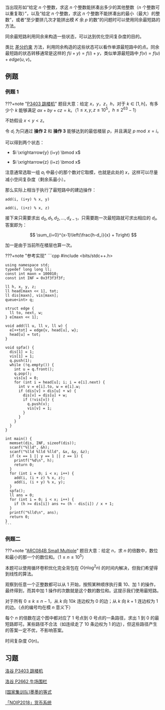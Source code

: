 当出现形如“给定 $n$ 个整数，求这 $n$ 个整数能拼凑出多少的其他整数（$n$ 个整数可以重复取）”，以及“给定 $n$ 个整数，求这 $n$ 个整数不能拼凑出的最小（最大）的整数”，或者“至少要拼几次才能拼出模 $K$ 余 $p$ 的数”的问题时可以使用同余最短路的方法。

同余最短路利用同余来构造一些状态，可以达到优化空间复杂度的目的。

类比 [差分约束](./diff-constraints.md) 方法，利用同余构造的这些状态可以看作单源最短路中的点。同余最短路的状态转移通常是这样的 $f(i+y) = f(i) + y$，类似单源最短路中 $f(v) = f(u) +edge(u,v)$。

## 例题

### 例题 1

???+note "[P3403 跳楼机](https://www.luogu.com.cn/problem/P3403)"
    题目大意：给定 $x，y，z，h$，对于 $k \in [1,h]$，有多少个 $k$ 能够满足 $ax+by+cz=k$。（$1\le x,y,z\le 10^5$，$h\le 2^{63}-1$）

不妨假设 $x < y < z$。

令 $d_i$ 为只通过 **操作 2** 和 **操作 3** 能够达到的最低楼层 $p$，并且满足 $p\bmod x=i$。

可以得到两个状态：

- $i \xrightarrow{y} (i+y) \bmod x$

- $i \xrightarrow{z} (i+z) \bmod x$

注意通常选取一组 $a_i$ 中最小的那个数对它取模，也就是此处的 $x$，这样可以尽量减小空间复杂度（剩余系最小）。

那么实际上相当于执行了最短路中的建边操作：

`add(i, (i+y) % x, y)`

`add(i, (i+z) % x, z)`

接下来只需要求出 $d_0, d_1, d_2, \dots, d_{x-1}$，只需要跑一次最短路就可求出相应的 $d_i$。答案即为：

$$
\sum_{i=0}^{x-1}\left(\frac{h-d_i}{x} + 1\right)
$$

加一是由于当前所在楼层也算一次。

???+note "参考实现"
    ```cpp
    #include <bits/stdc++.h>
    
    using namespace std;
    typedef long long ll;
    const int maxn = 100010;
    const int INF = 0x3f3f3f3f;
    
    ll h, x, y, z;
    ll head[maxn << 1], tot;
    ll dis[maxn], vis[maxn];
    queue<int> q;
    
    struct edge {
      ll to, next, w;
    } e[maxn << 1];
    
    void add(ll u, ll v, ll w) {
      e[++tot] = edge{v, head[u], w};
      head[u] = tot;
    }
    
    void spfa() {
      dis[1] = 1;
      vis[1] = 1;
      q.push(1);
      while (!q.empty()) {
        int u = q.front();
        q.pop();
        vis[u] = 0;
        for (int i = head[u]; i; i = e[i].next) {
          int v = e[i].to, w = e[i].w;
          if (dis[v] > dis[u] + w) {
            dis[v] = dis[u] + w;
            if (!vis[v]) {
              q.push(v);
              vis[v] = 1;
            }
          }
        }
      }
    }
    
    int main() {
      memset(dis, INF, sizeof(dis));
      scanf("%lld", &h);
      scanf("%lld %lld %lld", &x, &y, &z);
      if (x == 1 || y == 1 || z == 1) {
        printf("%d\n", h);
        return 0;
      }
      for (int i = 0; i < x; i++) {
        add(i, (i + z) % x, z);
        add(i, (i + y) % x, y);
      }
      spfa();
      ll ans = 0;
      for (int i = 0; i < x; i++) {
        if (h >= dis[i]) ans += (h - dis[i]) / x + 1;
      }
      printf("%lld\n", ans);
      return 0;
    }
    ```

### 例题二

???+note "[ARC084B Small Multiple](https://atcoder.jp/contests/arc084/tasks/arc084_b)"
    题目大意：给定 $n$，求 $n$ 的倍数中，数位和最小的那一个的数位和。（$1\le n\le 10^5$）

本题可以使用循环卷积优化完全背包在 $O(n\log^2 n)$ 的时间内解决，但我们希望得到线性的算法。

观察到任意一个正整数都可以从 $1$ 开始，按照某种顺序执行乘 $10$、加 $1$ 的操作，最终得到，而其中加 $1$ 操作的次数就是这个数的数位和。这提示我们使用最短路。

对于所有 $0\le k\le n-1$，从 $k$ 向 $10k$ 连边权为 $0$ 的边；从 $k$ 向 $k+1$ 连边权为 $1$ 的边。（点的编号均在模 $n$ 意义下）

每个 $n$ 的倍数在这个图中都对应了 $1$ 号点到 $0$ 号点的一条路径，求出 $1$ 到 $0$ 的最短路即可。某些路径不合法（如连续走了 $10$ 条边权为 $1$ 的边），但这些路径产生的答案一定不优，不影响答案。

时间复杂度 $O(n)$。

## 习题

[洛谷 P3403 跳楼机](https://www.luogu.com.cn/problem/P3403)

[洛谷 P2662 牛场围栏](https://www.luogu.com.cn/problem/P2662)

[\[国家集训队\]墨墨的等式](https://www.luogu.com.cn/problem/P2371)

[「NOIP2018」货币系统](https://loj.ac/problem/2951)

